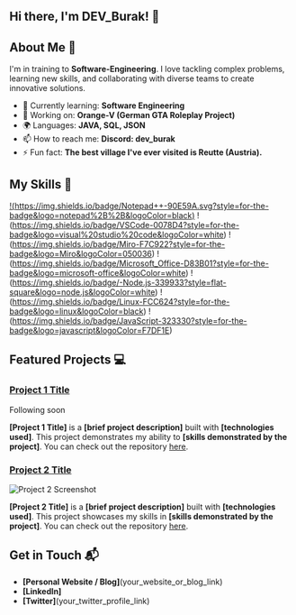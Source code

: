 <!---
Dev-Burak/Dev-Burak is a ✨ special ✨ repository because its `README.md` (this file) appears on your GitHub profile.
You can click the Preview link to take a look at your changes.
--->

## Hi there, I'm DEV_Burak! 👋



## About Me 🚀

I'm in training to **Software-Engineering**. I love tackling complex problems, learning new skills, and collaborating with diverse teams to create innovative solutions.

- 🌱 Currently learning: **Software Engineering**
- 🔭 Working on: **Orange-V (German GTA Roleplay Project)**
- 🌍 Languages: **JAVA, SQL, JSON**
- 📫 How to reach me: **Discord: dev_burak**
- ⚡ Fun fact: **The best village I've ever visited is Reutte (Austria).**

## My Skills 🧠
[
!(https://img.shields.io/badge/Notepad++-90E59A.svg?style=for-the-badge&logo=notepad%2B%2B&logoColor=black)](https://camo.githubusercontent.com/77a94341662845d3740986b84d8219c0fd4a0a9e4af8e5411c24cec0faee2129/68747470733a2f2f696d672e736869656c64732e696f2f62616467652f4a6176615363726970742d3332333333303f7374796c653d666f722d7468652d6261646765266c6f676f3d6a617661736372697074266c6f676f436f6c6f723d463744463145)
!(https://img.shields.io/badge/VSCode-0078D4?style=for-the-badge&logo=visual%20studio%20code&logoColor=white)
!(https://img.shields.io/badge/Miro-F7C922?style=for-the-badge&logo=Miro&logoColor=050036)
!(https://img.shields.io/badge/Microsoft_Office-D83B01?style=for-the-badge&logo=microsoft-office&logoColor=white)
!(https://img.shields.io/badge/-Node.js-339933?style=flat-square&logo=node.js&logoColor=white)
!(https://img.shields.io/badge/Linux-FCC624?style=for-the-badge&logo=linux&logoColor=black)
!(https://img.shields.io/badge/JavaScript-323330?style=for-the-badge&logo=javascript&logoColor=F7DF1E)

## Featured Projects 💻

### [Project 1 Title](project_1_link)

Following soon

**[Project 1 Title]** is a **[brief project description]** built with **[technologies used]**. This project demonstrates my ability to **[skills demonstrated by the project]**. You can check out the repository [here](project_1_repository_link).

### [Project 2 Title](project_2_link)

![Project 2 Screenshot](project_2_screenshot_url)

**[Project 2 Title]** is a **[brief project description]** built with **[technologies used]**. This project showcases my skills in **[skills demonstrated by the project]**. You can check out the repository [here](project_2_repository_link).

## Get in Touch 📬

- **[Personal Website / Blog]**(your_website_or_blog_link)
- **[LinkedIn]**
- **[Twitter]**(your_twitter_profile_link)
